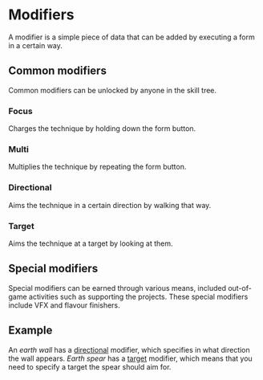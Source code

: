 # Modifiers

A modifier is a simple piece of data that can be added by executing a form in a certain way.

## Common modifiers

Common modifiers can be unlocked by anyone in the skill tree.

### Focus

Charges the technique by holding down the form button.

### Multi

Multiplies the technique by repeating the form button.

### Directional

Aims the technique in a certain direction by walking that way.

### Target

Aims the technique at a target by looking at them.

## Special modifiers

Special modifiers can be earned through various means, included out-of-game activities such as supporting the projects.
These special modifiers include VFX and flavour finishers.

## Example

An _earth wall_ has a [directional](#directional) modifier, which specifies in what direction the wall appears.
_Earth spear_ has a [target](#target) modifier, which means that you need to specify a target the spear should aim for.
